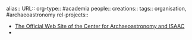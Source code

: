 alias::
URL::
org-type:: #academia 
people::
creations:: 
tags:: organisation, #archaeoastronomy 
rel-projects:: 


- [The Official Web Site of the Center for Archaeoastronomy and ISAAC](https://terpconnect.umd.edu/~tlaloc/archastro/)
-